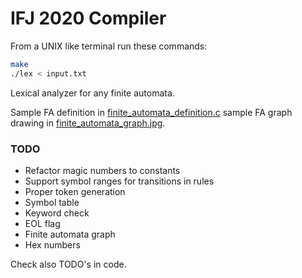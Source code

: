 # IFJ 2020 Compiler

From a UNIX like terminal run these commands:

```bash
make
./lex < input.txt
```

Lexical analyzer for any finite automata.

Sample FA definition in [finite_automata_definition.c](finite_automata_definition.c) sample FA graph drawing in [finite_automata_graph.jpg](finite_automata_graph.jpg).

### TODO

* Refactor magic numbers to constants
* Support symbol ranges for transitions in rules
* Proper token generation
* Symbol table
* Keyword check
* EOL flag
* Finite automata graph
* Hex numbers

Check also TODO's in code.

